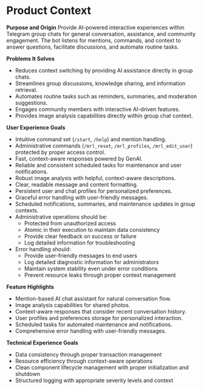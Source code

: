 # Product Context

**Purpose and Origin**
Provide AI-powered interactive experiences within Telegram group chats for general conversation, assistance, and community engagement. The bot listens for mentions, commands, and context to answer questions, facilitate discussions, and automate routine tasks.

**Problems It Solves**

- Reduces context switching by providing AI assistance directly in group chats.
- Streamlines group discussions, knowledge sharing, and information retrieval.
- Automates routine tasks such as reminders, summaries, and moderation suggestions.
- Engages community members with interactive AI-driven features.
- Provides image analysis capabilities directly within group chat context.

**User Experience Goals**

- Intuitive command set (`/start`, `/help`) and mention handling.
- Administrative commands (`/mrl_reset`, `/mrl_profiles`, `/mrl_edit_user`) protected by proper access control.
- Fast, context-aware responses powered by GenAI.
- Reliable and consistent scheduled tasks for maintenance and user notifications.
- Robust image analysis with helpful, context-aware descriptions.
- Clear, readable message and content formatting.
- Persistent user and chat profiles for personalized preferences.
- Graceful error handling with user-friendly messages.
- Scheduled notifications, summaries, and maintenance updates in group contexts.
- Administrative operations should be:
  - Protected from unauthorized access
  - Atomic in their execution to maintain data consistency
  - Provide clear feedback on success or failure
  - Log detailed information for troubleshooting
- Error handling should:
  - Provide user-friendly messages to end users
  - Log detailed diagnostic information for administrators
  - Maintain system stability even under error conditions
  - Prevent resource leaks through proper context management

**Feature Highlights**

- Mention-based AI chat assistant for natural conversation flow.
- Image analysis capabilities for shared photos.
- Context-aware responses that consider recent conversation history.
- User profiles and preferences storage for personalized interaction.
- Scheduled tasks for automated maintenance and notifications.
- Comprehensive error handling with user-friendly messages.

**Technical Experience Goals**

- Data consistency through proper transaction management
- Resource efficiency through context-aware operations
- Clean component lifecycle management with proper initialization and shutdown
- Structured logging with appropriate severity levels and context
